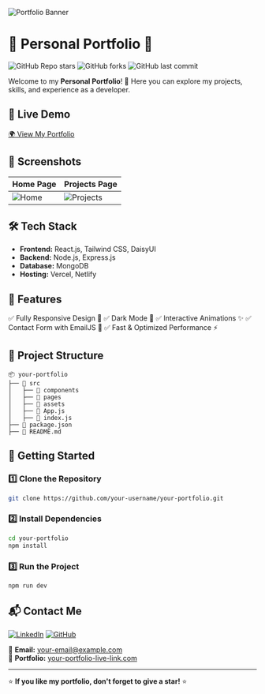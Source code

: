 ![Portfolio Banner](https://via.placeholder.com/1200x400?text=Your+Portfolio+Banner)

# 🌟 Personal Portfolio 🚀

![GitHub Repo stars](https://img.shields.io/github/stars/your-username/your-portfolio?style=social)
![GitHub forks](https://img.shields.io/github/forks/your-username/your-portfolio?style=social)
![GitHub last commit](https://img.shields.io/github/last-commit/your-username/your-portfolio)

Welcome to my **Personal Portfolio**! 🎨 Here you can explore my projects, skills, and experience as a developer.

## 🔗 **Live Demo**
[🌍 View My Portfolio](https://your-portfolio-live-link.com)

## 📸 **Screenshots**

| Home Page | Projects Page |
|-----------|--------------|
| ![Home](https://via.placeholder.com/400x250?text=Home+Page) | ![Projects](https://via.placeholder.com/400x250?text=Projects+Page) |

## 🛠️ **Tech Stack**
- **Frontend:** React.js, Tailwind CSS, DaisyUI
- **Backend:** Node.js, Express.js
- **Database:** MongoDB
- **Hosting:** Vercel, Netlify

## 🎯 **Features**
✅ Fully Responsive Design 📱
✅ Dark Mode 🌙
✅ Interactive Animations ✨
✅ Contact Form with EmailJS 📩
✅ Fast & Optimized Performance ⚡

## 📂 **Project Structure**
```
📦 your-portfolio
├── 📂 src
│   ├── 📂 components
│   ├── 📂 pages
│   ├── 📂 assets
│   ├── 📜 App.js
│   ├── 📜 index.js
├── 📜 package.json
├── 📜 README.md
```

## 🚀 **Getting Started**
### 1️⃣ Clone the Repository
```sh
git clone https://github.com/your-username/your-portfolio.git
```
### 2️⃣ Install Dependencies
```sh
cd your-portfolio
npm install
```
### 3️⃣ Run the Project
```sh
npm run dev
```

## 📬 **Contact Me**
[![LinkedIn](https://img.shields.io/badge/LinkedIn-Connect-blue?style=flat&logo=linkedin)](https://linkedin.com/in/your-profile)
[![GitHub](https://img.shields.io/badge/GitHub-Follow-black?style=flat&logo=github)](https://github.com/your-username)

🔹 **Email:** your-email@example.com  
🔹 **Portfolio:** [your-portfolio-live-link.com](https://your-portfolio-live-link.com)

---
⭐ **If you like my portfolio, don't forget to give a star!** ⭐

